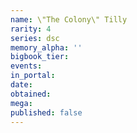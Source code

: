 ```yaml
---
name: \"The Colony\" Tilly
rarity: 4
series: dsc
memory_alpha: ''
bigbook_tier:
events:
in_portal:
date:
obtained:
mega:
published: false
---
```


